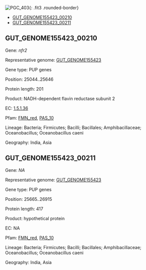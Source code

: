 ![PGC_403](../static/images/Clusters_figure/PGC_403.jpg){: .fit3 .rounded-border}

<ul id="myTab" class="nav nav-tabs">
  <li class="active">
        <a href="#tab1" data-toggle="tab">GUT_GENOME155423_00210</a>
  </li>
<li><a href="#tab2" data-toggle="tab">GUT_GENOME155423_00211</a></li>
</ul>

<div id="myTabContent" class="tab-content">
  <div class="tab-pane fade in active" id="tab1">

<h2 id="GUT_GENOME155423_00210">GUT_GENOME155423_00210</h2>
<p>Gene: <em>nfr2</em>
<p>Representative genome: <a href="https://www.ebi.ac.uk/metagenomics/genomes/MGYG-HGUT-02391">GUT_GENOME155423</a></p>
<p>Gene type: PUP genes</p>
<p>Position: 25044..25646</p>
<p>Protein length: 201</p>
<p>Product: NADH-dependent flavin reductase subunit 2</p>
<p>EC: <a href="https://www.brenda-enzymes.org/enzyme.php?ecno=1.5.1.36">1.5.1.36</a></p>
<p>Pfam: <a href="http://pfam.xfam.org/family/FMN_red">FMN_red</a>, <a href="http://pfam.xfam.org/family/PAS_10">PAS_10</a></p>
<p>Lineage: Bacteria; Firmicutes; Bacilli; Bacillales; Amphibacillaceae; Oceanobacillus; Oceanobacillus caeni</p>
<p>Geography: India, Asia</p>
  </div>

  <div class="tab-pane fade" id="tab2">

<h2 id="GUT_GENOME155423_00211">GUT_GENOME155423_00211</h2>
<p>Gene: <em>NA</em></p>
<p>Representative genome: <a href="https://www.ebi.ac.uk/metagenomics/genomes/MGYG-HGUT-02391">GUT_GENOME155423</a></p>
<p>Gene type: PUP genes</p>
<p>Position: 25665..26915</p>
<p>Protein length: 417</p>
<p>Product: hypothetical protein</p>
<p>EC: NA</p>
<p>Pfam: <a href="http://pfam.xfam.org/family/FMN_red">FMN_red</a>, <a href="http://pfam.xfam.org/family/PAS_10">PAS_10</a></p>
<p>Lineage: Bacteria; Firmicutes; Bacilli; Bacillales; Amphibacillaceae; Oceanobacillus; Oceanobacillus caeni</p>
<p>Geography: India, Asia</p>

  </div>
</div>
